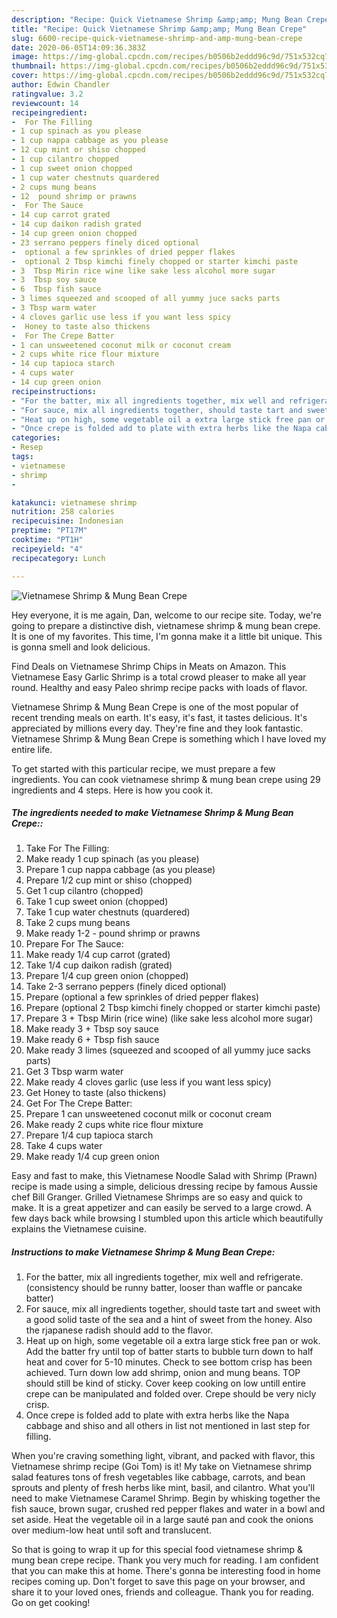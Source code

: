 ```yaml
---
description: "Recipe: Quick Vietnamese Shrimp &amp;amp; Mung Bean Crepe"
title: "Recipe: Quick Vietnamese Shrimp &amp;amp; Mung Bean Crepe"
slug: 6600-recipe-quick-vietnamese-shrimp-and-amp-mung-bean-crepe
date: 2020-06-05T14:09:36.383Z
image: https://img-global.cpcdn.com/recipes/b0506b2eddd96c9d/751x532cq70/vietnamese-shrimp-mung-bean-crepe-recipe-main-photo.jpg
thumbnail: https://img-global.cpcdn.com/recipes/b0506b2eddd96c9d/751x532cq70/vietnamese-shrimp-mung-bean-crepe-recipe-main-photo.jpg
cover: https://img-global.cpcdn.com/recipes/b0506b2eddd96c9d/751x532cq70/vietnamese-shrimp-mung-bean-crepe-recipe-main-photo.jpg
author: Edwin Chandler
ratingvalue: 3.2
reviewcount: 14
recipeingredient:
-  For The Filling
- 1 cup spinach as you please
- 1 cup nappa cabbage as you please
- 12 cup mint or shiso chopped
- 1 cup cilantro chopped
- 1 cup sweet onion chopped
- 1 cup water chestnuts quardered
- 2 cups mung beans
- 12  pound shrimp or prawns
-  For The Sauce
- 14 cup carrot grated
- 14 cup daikon radish grated
- 14 cup green onion chopped
- 23 serrano peppers finely diced optional
-  optional a few sprinkles of dried pepper flakes
-  optional 2 Tbsp kimchi finely chopped or starter kimchi paste
- 3  Tbsp Mirin rice wine like sake less alcohol more sugar
- 3  Tbsp soy sauce
- 6  Tbsp fish sauce
- 3 limes squeezed and scooped of all yummy juce sacks parts
- 3 Tbsp warm water
- 4 cloves garlic use less if you want less spicy
-  Honey to taste also thickens
-  For The Crepe Batter
- 1 can unsweetened coconut milk or coconut cream
- 2 cups white rice flour mixture
- 14 cup tapioca starch
- 4 cups water
- 14 cup green onion
recipeinstructions:
- "For the batter, mix all ingredients together, mix well and refrigerate. (consistency should be runny batter, looser than waffle or pancake batter)"
- "For sauce, mix all ingredients together, should taste tart and sweet with a good solid taste of the sea and a hint of sweet from the honey. Also the rjapanese radish should add to the flavor."
- "Heat up on high, some vegetable oil a extra large stick free pan or wok. Add the batter fry until top of batter starts to bubble turn down to half heat and cover for 5-10 minutes. Check to see bottom crisp has been achieved. Turn down low add shrimp, onion and mung beans. TOP should still be kind of sticky. Cover keep cooking on low untill entire crepe can be manipulated and folded over. Crepe should be very nicly crisp."
- "Once crepe is folded add to plate with extra herbs like the Napa cabbage and shiso and all others in list not mentioned in last step for filling."
categories:
- Resep
tags:
- vietnamese
- shrimp
- 

katakunci: vietnamese shrimp 
nutrition: 258 calories
recipecuisine: Indonesian
preptime: "PT17M"
cooktime: "PT1H"
recipeyield: "4"
recipecategory: Lunch

---
```



![Vietnamese Shrimp &amp; Mung Bean Crepe](https://img-global.cpcdn.com/recipes/b0506b2eddd96c9d/751x532cq70/vietnamese-shrimp-mung-bean-crepe-recipe-main-photo.jpg)

Hey everyone, it is me again, Dan, welcome to our recipe site. Today, we're going to prepare a distinctive dish, vietnamese shrimp &amp; mung bean crepe. It is one of my favorites. This time, I'm gonna make it a little bit unique. This is gonna smell and look delicious.

Find Deals on Vietnamese Shrimp Chips in Meats on Amazon. This Vietnamese Easy Garlic Shrimp is a total crowd pleaser to make all year round. Healthy and easy Paleo shrimp recipe packs with loads of flavor.

Vietnamese Shrimp &amp; Mung Bean Crepe is one of the most popular of recent trending meals on earth. It's easy, it's fast, it tastes delicious. It's appreciated by millions every day. They're fine and they look fantastic. Vietnamese Shrimp &amp; Mung Bean Crepe is something which I have loved my entire life.


To get started with this particular recipe, we must prepare a few ingredients. You can cook vietnamese shrimp &amp; mung bean crepe using 29 ingredients and 4 steps. Here is how you cook it.

##### The ingredients needed to make Vietnamese Shrimp &amp; Mung Bean Crepe::

1. Take  For The Filling:
1. Make ready 1 cup spinach (as you please)
1. Prepare 1 cup nappa cabbage (as you please)
1. Prepare 1/2 cup mint or shiso (chopped)
1. Get 1 cup cilantro (chopped)
1. Take 1 cup sweet onion (chopped)
1. Take 1 cup water chestnuts (quardered)
1. Take 2 cups mung beans
1. Make ready 1-2 - pound shrimp or prawns
1. Prepare  For The Sauce:
1. Make ready 1/4 cup carrot (grated)
1. Take 1/4 cup daikon radish (grated)
1. Prepare 1/4 cup green onion (chopped)
1. Take 2-3 serrano peppers (finely diced optional)
1. Prepare  (optional a few sprinkles of dried pepper flakes)
1. Prepare  (optional 2 Tbsp kimchi finely chopped or starter kimchi paste)
1. Prepare 3 + Tbsp Mirin (rice wine) (like sake less alcohol more sugar)
1. Make ready 3 + Tbsp soy sauce
1. Make ready 6 + Tbsp fish sauce
1. Make ready 3 limes (squeezed and scooped of all yummy juce sacks parts)
1. Get 3 Tbsp warm water
1. Make ready 4 cloves garlic (use less if you want less spicy)
1. Get  Honey to taste (also thickens)
1. Get  For The Crepe Batter:
1. Prepare 1 can unsweetened coconut milk or coconut cream
1. Make ready 2 cups white rice flour mixture
1. Prepare 1/4 cup tapioca starch
1. Take 4 cups water
1. Make ready 1/4 cup green onion


Easy and fast to make, this Vietnamese Noodle Salad with Shrimp (Prawn) recipe is made using a simple, delicious dressing recipe by famous Aussie chef Bill Granger. Grilled Vietnamese Shrimps are so easy and quick to make. It is a great appetizer and can easily be served to a large crowd. A few days back while browsing I stumbled upon this article which beautifully explains the Vietnamese cuisine. 

##### Instructions to make Vietnamese Shrimp &amp; Mung Bean Crepe:

1. For the batter, mix all ingredients together, mix well and refrigerate. (consistency should be runny batter, looser than waffle or pancake batter)
1. For sauce, mix all ingredients together, should taste tart and sweet with a good solid taste of the sea and a hint of sweet from the honey. Also the rjapanese radish should add to the flavor.
1. Heat up on high, some vegetable oil a extra large stick free pan or wok. Add the batter fry until top of batter starts to bubble turn down to half heat and cover for 5-10 minutes. Check to see bottom crisp has been achieved. Turn down low add shrimp, onion and mung beans. TOP should still be kind of sticky. Cover keep cooking on low untill entire crepe can be manipulated and folded over. Crepe should be very nicly crisp.
1. Once crepe is folded add to plate with extra herbs like the Napa cabbage and shiso and all others in list not mentioned in last step for filling.


When you&#39;re craving something light, vibrant, and packed with flavor, this Vietnamese shrimp recipe (Goi Tom) is it! My take on Vietnamese shrimp salad features tons of fresh vegetables like cabbage, carrots, and bean sprouts and plenty of fresh herbs like mint, basil, and cilantro. What you&#39;ll need to make Vietnamese Caramel Shrimp. Begin by whisking together the fish sauce, brown sugar, crushed red pepper flakes and water in a bowl and set aside. Heat the vegetable oil in a large sauté pan and cook the onions over medium-low heat until soft and translucent. 

So that is going to wrap it up for this special food vietnamese shrimp &amp; mung bean crepe recipe. Thank you very much for reading. I am confident that you can make this at home. There's gonna be interesting food in home recipes coming up. Don't forget to save this page on your browser, and share it to your loved ones, friends and colleague. Thank you for reading. Go on get cooking!

